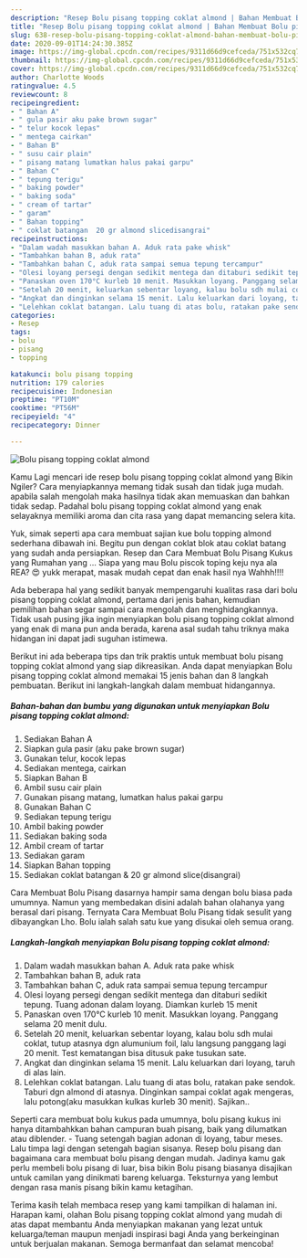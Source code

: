 ```yaml
---
description: "Resep Bolu pisang topping coklat almond | Bahan Membuat Bolu pisang topping coklat almond Yang Menggugah Selera"
title: "Resep Bolu pisang topping coklat almond | Bahan Membuat Bolu pisang topping coklat almond Yang Menggugah Selera"
slug: 638-resep-bolu-pisang-topping-coklat-almond-bahan-membuat-bolu-pisang-topping-coklat-almond-yang-menggugah-selera
date: 2020-09-01T14:24:30.385Z
image: https://img-global.cpcdn.com/recipes/9311d66d9cefceda/751x532cq70/bolu-pisang-topping-coklat-almond-foto-resep-utama.jpg
thumbnail: https://img-global.cpcdn.com/recipes/9311d66d9cefceda/751x532cq70/bolu-pisang-topping-coklat-almond-foto-resep-utama.jpg
cover: https://img-global.cpcdn.com/recipes/9311d66d9cefceda/751x532cq70/bolu-pisang-topping-coklat-almond-foto-resep-utama.jpg
author: Charlotte Woods
ratingvalue: 4.5
reviewcount: 8
recipeingredient:
- " Bahan A"
- " gula pasir aku pake brown sugar"
- " telur kocok lepas"
- " mentega cairkan"
- " Bahan B"
- " susu cair plain"
- " pisang matang lumatkan halus pakai garpu"
- " Bahan C"
- " tepung terigu"
- " baking powder"
- " baking soda"
- " cream of tartar"
- " garam"
- " Bahan topping"
- " coklat batangan  20 gr almond slicedisangrai"
recipeinstructions:
- "Dalam wadah masukkan bahan A. Aduk rata pake whisk"
- "Tambahkan bahan B, aduk rata"
- "Tambahkan bahan C, aduk rata sampai semua tepung tercampur"
- "Olesi loyang persegi dengan sedikit mentega dan ditaburi sedikit tepung. Tuang adonan dalam loyang. Diamkan kurleb 15 menit"
- "Panaskan oven 170°C kurleb 10 menit. Masukkan loyang. Panggang selama 20 menit dulu."
- "Setelah 20 menit, keluarkan sebentar loyang, kalau bolu sdh mulai coklat, tutup atasnya dgn alumunium foil, lalu langsung panggang lagi 20 menit. Test kematangan bisa ditusuk pake tusukan sate."
- "Angkat dan dinginkan selama 15 menit. Lalu keluarkan dari loyang, taruh di alas lain."
- "Lelehkan coklat batangan. Lalu tuang di atas bolu, ratakan pake sendok. Taburi dgn almond di atasnya. Dinginkan sampai coklat agak mengeras, lalu potong(aku masukkan kulkas kurleb 30 menit). Sajikan.."
categories:
- Resep
tags:
- bolu
- pisang
- topping

katakunci: bolu pisang topping 
nutrition: 179 calories
recipecuisine: Indonesian
preptime: "PT10M"
cooktime: "PT56M"
recipeyield: "4"
recipecategory: Dinner

---
```



![Bolu pisang topping coklat almond](https://img-global.cpcdn.com/recipes/9311d66d9cefceda/751x532cq70/bolu-pisang-topping-coklat-almond-foto-resep-utama.jpg)

Kamu Lagi mencari ide resep bolu pisang topping coklat almond yang Bikin Ngiler? Cara menyiapkannya memang tidak susah dan tidak juga mudah. apabila salah mengolah maka hasilnya tidak akan memuaskan dan bahkan tidak sedap. Padahal bolu pisang topping coklat almond yang enak selayaknya memiliki aroma dan cita rasa yang dapat memancing selera kita.

Yuk, simak seperti apa cara membuat sajian kue bolu topping almond sederhana dibawah ini. Begitu pun dengan coklat blok atau coklat batang yang sudah anda persiapkan. Resep dan Cara Membuat Bolu Pisang Kukus yang Rumahan yang … Siapa yang mau Bolu piscok toping keju nya ala REA? 😍 yukk merapat, masak mudah cepat dan enak hasil nya Wahhh!!!!

Ada beberapa hal yang sedikit banyak mempengaruhi kualitas rasa dari bolu pisang topping coklat almond, pertama dari jenis bahan, kemudian pemilihan bahan segar sampai cara mengolah dan menghidangkannya. Tidak usah pusing jika ingin menyiapkan bolu pisang topping coklat almond yang enak di mana pun anda berada, karena asal sudah tahu triknya maka hidangan ini dapat jadi suguhan istimewa.


Berikut ini ada beberapa tips dan trik praktis untuk membuat bolu pisang topping coklat almond yang siap dikreasikan. Anda dapat menyiapkan Bolu pisang topping coklat almond memakai 15 jenis bahan dan 8 langkah pembuatan. Berikut ini langkah-langkah dalam membuat hidangannya.

<!--inarticleads1-->

##### Bahan-bahan dan bumbu yang digunakan untuk menyiapkan Bolu pisang topping coklat almond:

1. Sediakan  Bahan A
1. Siapkan  gula pasir (aku pake brown sugar)
1. Gunakan  telur, kocok lepas
1. Sediakan  mentega, cairkan
1. Siapkan  Bahan B
1. Ambil  susu cair plain
1. Gunakan  pisang matang, lumatkan halus pakai garpu
1. Gunakan  Bahan C
1. Sediakan  tepung terigu
1. Ambil  baking powder
1. Sediakan  baking soda
1. Ambil  cream of tartar
1. Sediakan  garam
1. Siapkan  Bahan topping
1. Sediakan  coklat batangan &amp; 20 gr almond slice(disangrai)


Cara Membuat Bolu Pisang dasarnya hampir sama dengan bolu biasa pada umumnya. Namun yang membedakan disini adalah bahan olahanya yang berasal dari pisang. Ternyata Cara Membuat Bolu Pisang tidak sesulit yang dibayangkan Lho. Bolu ialah salah satu kue yang disukai oleh semua orang. 

<!--inarticleads2-->

##### Langkah-langkah menyiapkan Bolu pisang topping coklat almond:

1. Dalam wadah masukkan bahan A. Aduk rata pake whisk
1. Tambahkan bahan B, aduk rata
1. Tambahkan bahan C, aduk rata sampai semua tepung tercampur
1. Olesi loyang persegi dengan sedikit mentega dan ditaburi sedikit tepung. Tuang adonan dalam loyang. Diamkan kurleb 15 menit
1. Panaskan oven 170°C kurleb 10 menit. Masukkan loyang. Panggang selama 20 menit dulu.
1. Setelah 20 menit, keluarkan sebentar loyang, kalau bolu sdh mulai coklat, tutup atasnya dgn alumunium foil, lalu langsung panggang lagi 20 menit. Test kematangan bisa ditusuk pake tusukan sate.
1. Angkat dan dinginkan selama 15 menit. Lalu keluarkan dari loyang, taruh di alas lain.
1. Lelehkan coklat batangan. Lalu tuang di atas bolu, ratakan pake sendok. Taburi dgn almond di atasnya. Dinginkan sampai coklat agak mengeras, lalu potong(aku masukkan kulkas kurleb 30 menit). Sajikan..


Seperti cara membuat bolu kukus pada umumnya, bolu pisang kukus ini hanya ditambahkkan bahan campuran buah pisang, baik yang dilumatkan atau diblender. - Tuang setengah bagian adonan di loyang, tabur meses. Lalu timpa lagi dengan setengah bagian sisanya. Resep bolu pisang dan bagaimana cara membuat bolu pisang dengan mudah. Jadinya kamu gak perlu membeli bolu pisang di luar, bisa bikin Bolu pisang biasanya disajikan untuk camilan yang dinikmati bareng keluarga. Teksturnya yang lembut dengan rasa manis pisang bikin kamu ketagihan. 

Terima kasih telah membaca resep yang kami tampilkan di halaman ini. Harapan kami, olahan Bolu pisang topping coklat almond yang mudah di atas dapat membantu Anda menyiapkan makanan yang lezat untuk keluarga/teman maupun menjadi inspirasi bagi Anda yang berkeinginan untuk berjualan makanan. Semoga bermanfaat dan selamat mencoba!

